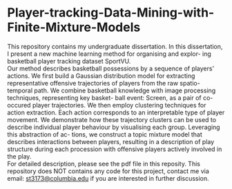 # Player-tracking-Data-Mining-with-Finite-Mixture-Models
This repository contains my undergraduate dissertation. In this dissertation, I present a new machine learning method for organising and explor- ing basketball player tracking dataset SportVU.<br />
Our method describes basketball possessions by a sequence of players’ actions. We first build a Gaussian distribution model for extracting representative offensive trajectories of players from the raw spatio-temporal path. We combine basketball knowledge with image processing techniques, representing key basket- ball event: Screen, as a pair of co-occured player trajectories. We then employ clustering techniques for action extraction. Each action corresponds to an interpretable type of player movement. We demonstrate how these trajectory clusters can be used to describe individual player behaviour by visualising each group. Leveraging this abstraction of ac- tions, we construct a topic mixture model that describes interactions between players, resulting in a description of play structure during each procession with offensive players actively involved in the play.<br />
For detailed description, please see the pdf file in this reposity. This repository does NOT contains any code for this project, contact me via email: st3173@columbia.edu if you are interested in further discussion.
